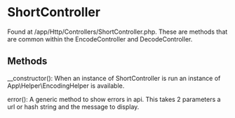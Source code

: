 # ShortController

Found at /app/Http/Controllers/ShortController.php. These are methods that are common within the 
EncodeController and DecodeController.

## Methods

__constructor(): When an instance of ShortController is run an instance of App\Helper\EncodingHelper is available.

error(): A generic method to show errors in api. This takes 2 parameters a url or hash string and the message to display.

